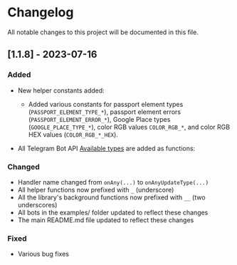 # Changelog

All notable changes to this project will be documented in this file.

## [1.1.8] - 2023-07-16

### Added

- New helper constants added: 
    - Added various constants for passport element types (`PASSPORT_ELEMENT_TYPE_*`), passport element errors (`PASSPORT_ELEMENT_ERROR_*`), Google Place types (`GOOGLE_PLACE_TYPE_*`), color RGB values `COLOR_RGB_*`, and color RGB HEX values (`COLOR_RGB_*_HEX`).
  
- All Telegram Bot API [Available types](https://core.telegram.org/bots/api#available-types) are added as functions:

### Changed

- Handler name changed from `onAny(...)` to `onAnyUpdateType(...)`
- All helper functions now prefixed with `_` (underscore)
- All the library's background functions now prefixed with `__` (two underscores)
- All bots in the examples/ folder updated to reflect these changes
- The main README.md file updated to reflect these changes

### Fixed

- Various bug fixes
